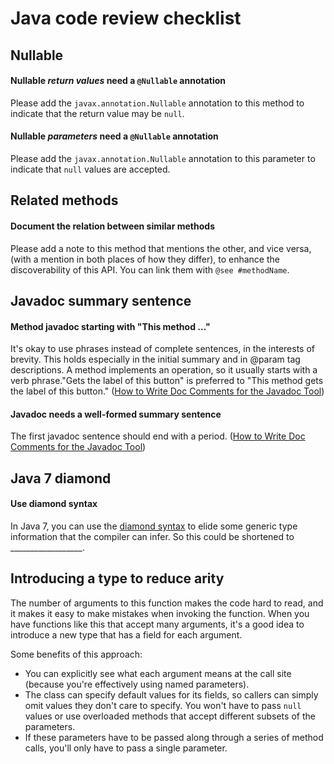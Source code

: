 # Java code review checklist

## Nullable

#### Nullable *return values* need a `@Nullable` annotation

Please add the `javax.annotation.Nullable` annotation to this method to indicate that the return value may be `null`.

#### Nullable *parameters* need a `@Nullable` annotation

Please add the `javax.annotation.Nullable` annotation to this parameter to indicate that `null` values are accepted.

## Related methods

#### Document the relation between similar methods

Please add a note to this method that mentions the other, and vice versa, (with a mention in both places of how they differ), to enhance the discoverability of this API. You can link them with `@see #methodName`.

## Javadoc summary sentence

#### Method javadoc starting with "This method ..."

It's okay to use phrases instead of complete sentences, in the interests of brevity. This holds especially in the initial summary and in @param tag descriptions. A method implements an operation, so it usually starts with a verb phrase."Gets the label of this button" is preferred to "This method gets the label of this button." ([How to Write Doc Comments for the Javadoc Tool](http://www.oracle.com/technetwork/java/javase/documentation/index-137868.html#descriptions))

#### Javadoc needs a well-formed summary sentence

The first javadoc sentence should end with a period. ([How to Write Doc Comments for the Javadoc Tool](http://www.oracle.com/technetwork/java/javase/documentation/index-137868.html#descriptions))

## Java 7 diamond

#### Use diamond syntax

In Java 7, you can use the [diamond syntax](http://docs.oracle.com/javase/7/docs/technotes/guides/language/type-inference-generic-instance-creation.html) to elide some generic type information that the compiler can infer. So this could be shortened to __________________.

## Introducing a type to reduce arity

The number of arguments to this function makes the code hard to read, and it makes it easy to make mistakes when invoking the function. When you have functions like this that accept many arguments, it's a good idea to introduce a new type that has a field for each argument.

Some benefits of this approach:

* You can explicitly see what each argument means at the call site (because you're effectively using named parameters).
* The class can specify default values for its fields, so callers can simply omit values they don't care to specify. You won't have to pass `null` values or use overloaded methods that accept different subsets of the parameters.
* If these parameters have to be passed along through a series of method calls, you'll only have to pass a single parameter.
